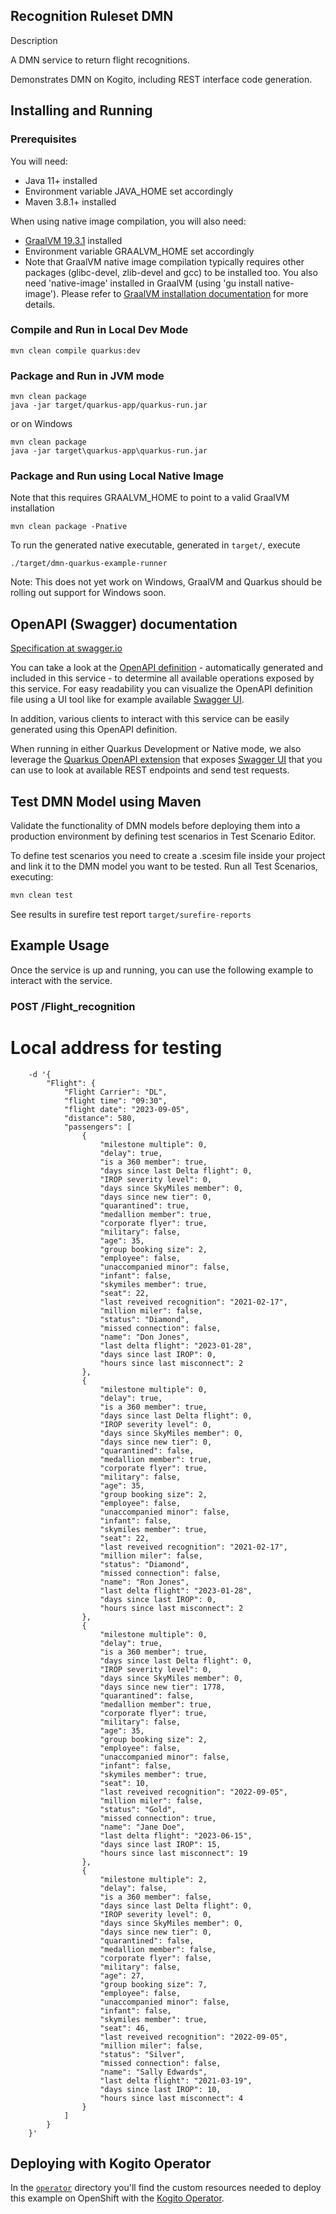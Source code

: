 ## Recognition Ruleset DMN

Description

A DMN service to return flight recognitions.

Demonstrates DMN on Kogito, including REST interface code generation.

## Installing and Running

### Prerequisites

You will need:

- Java 11+ installed
- Environment variable JAVA_HOME set accordingly
- Maven 3.8.1+ installed

When using native image compilation, you will also need:

- [GraalVM 19.3.1](https://github.com/oracle/graal/releases/tag/vm-19.3.1) installed
- Environment variable GRAALVM_HOME set accordingly
- Note that GraalVM native image compilation typically requires other packages (glibc-devel, zlib-devel and gcc) to be installed too. You also need 'native-image' installed in GraalVM (using 'gu install native-image'). Please refer to [GraalVM installation documentation](https://www.graalvm.org/docs/reference-manual/aot-compilation/#prerequisites) for more details.

### Compile and Run in Local Dev Mode

```
mvn clean compile quarkus:dev
```

### Package and Run in JVM mode

```
mvn clean package
java -jar target/quarkus-app/quarkus-run.jar
```

or on Windows

```
mvn clean package
java -jar target\quarkus-app\quarkus-run.jar
```

### Package and Run using Local Native Image

Note that this requires GRAALVM_HOME to point to a valid GraalVM installation

```
mvn clean package -Pnative
```

To run the generated native executable, generated in `target/`, execute

```
./target/dmn-quarkus-example-runner
```

Note: This does not yet work on Windows, GraalVM and Quarkus should be rolling out support for Windows soon.

## OpenAPI (Swagger) documentation

[Specification at swagger.io](https://swagger.io/docs/specification/about/)

You can take a look at the [OpenAPI definition](http://localhost:8080/openapi?format=json) - automatically generated and included in this service - to determine all available operations exposed by this service. For easy readability you can visualize the OpenAPI definition file using a UI tool like for example available [Swagger UI](https://editor.swagger.io).

In addition, various clients to interact with this service can be easily generated using this OpenAPI definition.

When running in either Quarkus Development or Native mode, we also leverage the [Quarkus OpenAPI extension](https://quarkus.io/guides/openapi-swaggerui#use-swagger-ui-for-development) that exposes [Swagger UI](http://localhost:8080/swagger-ui/) that you can use to look at available REST endpoints and send test requests.

## Test DMN Model using Maven

Validate the functionality of DMN models before deploying them into a production environment by defining test scenarios in Test Scenario Editor.

To define test scenarios you need to create a .scesim file inside your project and link it to the DMN model you want to be tested. Run all Test Scenarios, executing:

```sh
mvn clean test
```

See results in surefire test report `target/surefire-reports`

## Example Usage

Once the service is up and running, you can use the following example to interact with the service.

### POST /Flight_recognition

# Local address for testing

```curl -X 'POST' 'http://localhost:8080/Flight_recognition' -H 'accept: application/json' -H 'Content-Type: application/json' \
    -d '{
        "Flight": {
            "Flight Carrier": "DL",
            "flight time": "09:30",
            "flight date": "2023-09-05",
            "distance": 580,
            "passengers": [
                {
                    "milestone multiple": 0,
                    "delay": true,
                    "is a 360 member": true,
                    "days since last Delta flight": 0,
                    "IROP severity level": 0,
                    "days since SkyMiles member": 0,
                    "days since new tier": 0,
                    "quarantined": true,
                    "medallion member": true,
                    "corporate flyer": true,
                    "military": false,
                    "age": 35,
                    "group booking size": 2,
                    "employee": false,
                    "unaccompanied minor": false,
                    "infant": false,
                    "skymiles member": true,
                    "seat": 22,
                    "last reveived recognition": "2021-02-17",
                    "million miler": false,
                    "status": "Diamond",
                    "missed connection": false,
                    "name": "Don Jones",
                    "last delta flight": "2023-01-28",
                    "days since last IROP": 0,
                    "hours since last misconnect": 2
                },
                {
                    "milestone multiple": 0,
                    "delay": true,
                    "is a 360 member": true,
                    "days since last Delta flight": 0,
                    "IROP severity level": 0,
                    "days since SkyMiles member": 0,
                    "days since new tier": 0,
                    "quarantined": false,
                    "medallion member": true,
                    "corporate flyer": true,
                    "military": false,
                    "age": 35,
                    "group booking size": 2,
                    "employee": false,
                    "unaccompanied minor": false,
                    "infant": false,
                    "skymiles member": true,
                    "seat": 22,
                    "last reveived recognition": "2021-02-17",
                    "million miler": false,
                    "status": "Diamond",
                    "missed connection": false,
                    "name": "Ron Jones",
                    "last delta flight": "2023-01-28",
                    "days since last IROP": 0,
                    "hours since last misconnect": 2
                },
                {
                    "milestone multiple": 0,
                    "delay": true,
                    "is a 360 member": true,
                    "days since last Delta flight": 0,
                    "IROP severity level": 0,
                    "days since SkyMiles member": 0,
                    "days since new tier": 1778,
                    "quarantined": false,
                    "medallion member": true,
                    "corporate flyer": true,
                    "military": false,
                    "age": 35,
                    "group booking size": 2,
                    "employee": false,
                    "unaccompanied minor": false,
                    "infant": false,
                    "skymiles member": true,
                    "seat": 10,
                    "last reveived recognition": "2022-09-05",
                    "million miler": false,
                    "status": "Gold",
                    "missed connection": true,
                    "name": "Jane Doe",
                    "last delta flight": "2023-06-15",
                    "days since last IROP": 15,
                    "hours since last misconnect": 19
                },
                {
                    "milestone multiple": 2,
                    "delay": false,
                    "is a 360 member": false,
                    "days since last Delta flight": 0,
                    "IROP severity level": 0,
                    "days since SkyMiles member": 0,
                    "days since new tier": 0,
                    "quarantined": false,
                    "medallion member": false,
                    "corporate flyer": false,
                    "military": false,
                    "age": 27,
                    "group booking size": 7,
                    "employee": false,
                    "unaccompanied minor": false,
                    "infant": false,
                    "skymiles member": true,
                    "seat": 46,
                    "last reveived recognition": "2022-09-05",
                    "million miler": false,
                    "status": "Silver",
                    "missed connection": false,
                    "name": "Sally Edwards",
                    "last delta flight": "2021-03-19",
                    "days since last IROP": 10,
                    "hours since last misconnect": 4
                }
            ]
        }
    }'
```

## Deploying with Kogito Operator

In the [`operator`](operator) directory you'll find the custom resources needed to deploy this example on OpenShift with the [Kogito Operator](https://docs.jboss.org/kogito/release/latest/html_single/#chap_kogito-deploying-on-openshift).
